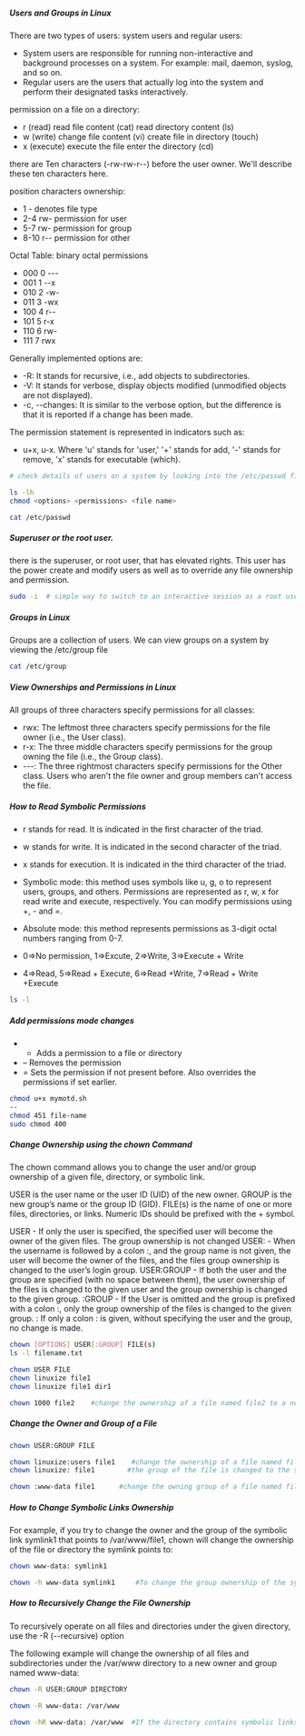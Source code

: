 
##### Users and Groups in Linux
There are two types of users: system users and regular users:
- System users are responsible for running non-interactive and background processes on a system. For example: mail, daemon, syslog, and so on.
- Regular users are the users that actually log into the system and perform their designated tasks interactively.

permission	on a file	on a directory:
- r (read)	read file content (cat)	read directory content (ls)
- w (write)	change file content (vi)	create file in directory (touch)
- x (execute)	execute the file	enter the directory (cd)

there are Ten characters (-rw-rw-r--) before the user owner. We'll describe these ten characters here.

position	characters	ownership:
- 1	-	denotes file type
- 2-4	rw-	permission for user
- 5-7	rw-	permission for group
- 8-10	r--	permission for other

Octal Table:
binary	octal	permissions
- 000	0	---
- 001	1	--x
- 010	2	-w-
- 011	3	-wx
- 100 4	r--
- 101	5	r-x
- 110	6	rw-
- 111	7	rwx

Generally implemented options are:

- -R: It stands for recursive, i.e., add objects to subdirectories.
- -V: It stands for verbose, display objects modified (unmodified objects are not displayed).
- -c, --changes: It is similar to the verbose option, but the difference is that it is reported if a change has been made.

The permission statement is represented in indicators such as:
- u+x, u-x. Where 'u' stands for 'user,' '+' stands for add, '-' stands for remove, 'x' stands for executable (which).

``````sh
# check details of users on a system by looking into the /etc/passwd file

ls -lh
chmod <options> <permissions> <file name>

cat /etc/passwd

``````
##### Superuser or the root user.
there is the superuser, or root user, that has elevated rights.
This user has the power create and modify users as well as to override any file ownership and permission.
``````sh
sudo -i  # simple way to switch to an interactive session as a root users

``````
##### Groups in Linux
 Groups are a collection of users.
 We can view groups on a system by viewing the /etc/group file
``````sh
cat /etc/group

``````
##### View Ownerships and Permissions in Linux

All groups of three characters specify permissions for all classes:

- rwx: The leftmost three characters specify permissions for the file owner (i.e., the User class).
- r-x: The three middle characters specify permissions for the group owning the file (i.e., the Group class).
- ---: The three rightmost characters specify permissions for the Other class. Users who aren't the file owner and group members can't access the file.

##### How to Read Symbolic Permissions
- r stands for read. It is indicated in the first character of the triad.
- w stands for write. It is indicated in the second character of the triad.
- x stands for execution. It is indicated in the third character of the triad.

- Symbolic mode: this method uses symbols like u, g, o to represent users, groups, and others. Permissions are represented as  r, w, x for read write and execute, respectively. You can modify permissions using +, - and =.
- Absolute mode: this method represents permissions as 3-digit octal numbers ranging from 0-7.
- 0=>No permission, 1=>Excute, 2=>Write, 3=>Execute + Write

- 4=>Read, 5=>Read + Execute, 6=>Read +Write, 7=>Read + Write +Execute

``````sh
ls -l

``````
##### Add permissions mode changes
- +	Adds a permission to a file or directory
- –	Removes the permission
- =	Sets the permission if not present before. Also overrides the permissions if set earlier.

``````sh
chmod u+x mymotd.sh
--
chmod 451 file-name
sudo chmod 400

``````
##### Change Ownership using the chown Command

The chown command allows you to change the user and/or group ownership of a given file, directory, or symbolic link.

USER is the user name or the user ID (UID) of the new owner.
GROUP is the new group’s name or the group ID (GID).
FILE(s) is the name of one or more files, directories, or links.
Numeric IDs should be prefixed with the + symbol.

USER - If only the user is specified, the specified user will become the owner of the given files. The group ownership is not changed
USER: - When the username is followed by a colon :, and the group name is not given, the user will become the owner of the files, and the files group ownership is changed to the user’s login group.
USER:GROUP - If both the user and the group are specified (with no space between them), the user ownership of the files is changed to the given user and the group ownership is changed to the given group.
:GROUP - If the User is omitted and the group is prefixed with a colon :, only the group ownership of the files is changed to the given group.
: If only a colon : is given, without specifying the user and the group, no change is made.
``````sh
chown [OPTIONS] USER[:GROUP] FILE(s)
ls -l filename.txt

chown USER FILE
chown linuxize file1
chown linuxize file1 dir1

chown 1000 file2    #change the ownership of a file named file2 to a new owner with a UID of 1000

``````
##### Change the Owner and Group of a File
``````sh
chown USER:GROUP FILE

chown linuxize:users file1    #change the ownership of a file named file1 to a new owner named linuxize and group users
chown linuxize: file1        #the group of the file is changed to the specified user’s login group:

chown :www-data file1      #change the owning group of a file named file1 to www-data

``````
##### How to Change Symbolic Links Ownership
For example, if you try to change the owner and the group of the symbolic link symlink1 that points to /var/www/file1, chown will change the ownership of the file or directory the symlink points to:

``````sh
chown www-data: symlink1

chown -h www-data symlink1     #To change the group ownership of the symlink itself, use the -h option

``````
##### How to Recursively Change the File Ownership
To recursively operate on all files and directories under the given directory, use the -R (--recursive) option

The following example will change the ownership of all files and subdirectories under the /var/www directory to a new owner and group named www-data:
``````sh
chown -R USER:GROUP DIRECTORY

chown -R www-data: /var/www

chown -hR www-data: /var/www  #If the directory contains symbolic links, pass the -h option:

``````
